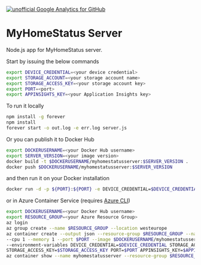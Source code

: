[![unofficial Google Analytics for GitHub](https://gaforgithub.azurewebsites.net/api?repo=MyHomeStatusServer)](https://github.com/dgkanatsios/gaforgithub)

# MyHomeStatus Server

Node.js app for MyHomeStatus server. 

Start by issuing the below commands
```bash
export DEVICE_CREDENTIAL=<your device credential>
export STORAGE_ACCOUNT=<your storage account name>
export STORAGE_ACCESS_KEY=<your storage account key>
export PORT=<port>
export APPINSIGHTS_KEY=<your Application Insights key>
```

To run it locally

```bash
npm install -g forever
npm install
forever start -o out.log -e err.log server.js
```
Or you can publish it to Docker Hub

```bash
export DOCKERUSERNAME=<your Docker Hub username>
export SERVER_VERSION=<your image version>
docker build -t $DOCKERUSERNAME/myhomestatusserver:$SERVER_VERSION .
docker push $DOCKERUSERNAME/myhomestatusserver:$SERVER_VERSION
```

and then run it on your Docker installation

```bash
docker run -d -p ${PORT}:${PORT} -e DEVICE_CREDENTIAL=$DEVICE_CREDENTIAL -e STORAGE_ACCOUNT=$STORAGE_ACCOUNT -e STORAGE_ACCESS_KEY=$STORAGE_ACCESS_KEY -e PORT=$PORT -e APPINSIGHTS_KEY=$APPINSIGHTS_KEY --name myhomestatusserver $DOCKERUSERNAME/myhomestatusserver:$SERVER_VERSION
```

or in Azure Container Service (requires [Azure CLI](https://docs.microsoft.com/en-us/cli/azure/install-azure-cli?view=azure-cli-latest))

```bash
export DOCKERUSERNAME=<your Docker Hub username>
export RESOURCE_GROUP=<your Azure Resource Group>
az login
az group create --name $RESOURCE_GROUP --location westeurope
az container create --output json --resource-group $RESOURCE_GROUP --name myhomestatusserver \
--cpu 1 --memory 1 --port $PORT --image $DOCKERUSERNAME/myhomestatusserver:$SERVER_VERSION --ip-address public \
--environment-variables DEVICE_CREDENTIAL=$DEVICE_CREDENTIAL STORAGE_ACCOUNT=$STORAGE_ACCOUNT  \
STORAGE_ACCESS_KEY=$STORAGE_ACCESS_KEY PORT=$PORT APPINSIGHTS_KEY=$APPINSIGHTS_KEY
az container show --name myhomestatusserver --resource-group $RESOURCE_GROUP
```